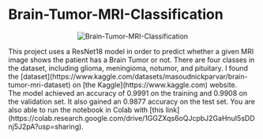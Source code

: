 # Brain-Tumor-MRI-Classification
<p align="center">
      <img src="https://github.com/Mamin78/Brain-Tumor-MRI-Classification/blob/main/img.jpg" alt="Brain-Tumor-MRI-Classification">
</p>
This project uses a ResNet18 model in order to predict whether a given MRI image shows the patient has a Brain Tumor or not. There are four classes in the dataset, including glioma, meningioma, notumor, and pituitary. I found the [dataset](https://www.kaggle.com/datasets/masoudnickparvar/brain-tumor-mri-dataset) on [the Kaggle](https://www.kaggle.com) website. <br />
The model achieved an accuracy of 0.9991 on the training and 0.9908 on the validation set. It also gained an 0.9877 accuracy on the test set.
You are also able to run the notebook in Colab with [this link](https://colab.research.google.com/drive/1GGZXqs6oQJcpbJ2GaHnuI5sDDnj5J2pA?usp=sharing).
